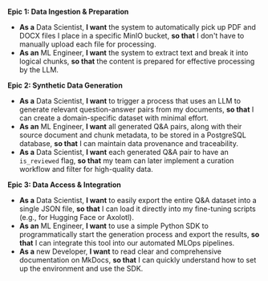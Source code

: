 **Epic 1: Data Ingestion & Preparation**

* **As a** Data Scientist, **I want** the system to automatically pick up PDF and DOCX files I place in a specific MinIO bucket, **so that** I don't have to manually upload each file for processing.  
* **As an** ML Engineer, **I want** the system to extract text and break it into logical chunks, **so that** the content is prepared for effective processing by the LLM.

**Epic 2: Synthetic Data Generation**

* **As a** Data Scientist, **I want** to trigger a process that uses an LLM to generate relevant question-answer pairs from my documents, **so that** I can create a domain-specific dataset with minimal effort.  
* **As an** ML Engineer, **I want** all generated Q\&A pairs, along with their source document and chunk metadata, to be stored in a PostgreSQL database, **so that** I can maintain data provenance and traceability.  
* **As a** Data Scientist, **I want** each generated Q\&A pair to have an `is_reviewed` flag, **so that** my team can later implement a curation workflow and filter for high-quality data.

**Epic 3: Data Access & Integration**

* **As a** Data Scientist, **I want** to easily export the entire Q\&A dataset into a single JSON file, **so that** I can load it directly into my fine-tuning scripts (e.g., for Hugging Face or Axolotl).  
* **As an** ML Engineer, **I want** to use a simple Python SDK to programmatically start the generation process and export the results, **so that** I can integrate this tool into our automated MLOps pipelines.  
* **As a** new Developer, **I want** to read clear and comprehensive documentation on MkDocs, **so that** I can quickly understand how to set up the environment and use the SDK.

